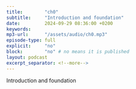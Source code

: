 ```yaml
---
title:        "ch0"
subtitle:     "Introduction and foundation"
date:         2024-09-29 08:36:00 +0200
keywords:
mp3-url:      "/assets/audio/ch0.mp3"
episode-type: full
explicit:     "no"
block:        "no" # no means it is published
layout: podcast
excerpt_separator: <!--more-->
---
```

Introduction and foundation
